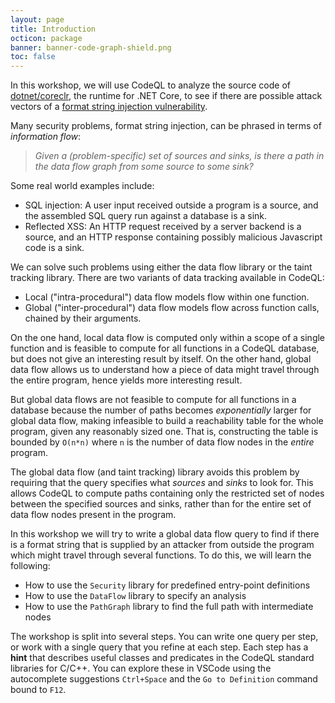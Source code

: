 ```yaml
---
layout: page
title: Introduction
octicon: package
banner: banner-code-graph-shield.png
toc: false
---
```


In this workshop, we will use CodeQL to analyze the source code of
[dotnet/coreclr](https://github.com/dotnet/coreclr), the runtime for .NET
Core, to see if there are possible attack vectors of a [format string injection vulnerability](https://owasp.org/www-community/attacks/Format_string_attack).

Many security problems, format string injection, can be phrased in terms of _information flow_:

> _Given a (problem-specific) set of sources and sinks, is there a path in the data flow graph from some source to some sink?_

Some real world examples include:

- SQL injection: A user input received outside a program is a source, and the assembled SQL query run against a database is a sink.
- Reflected XSS: An HTTP request received by a server backend is a source, and an HTTP response containing possibly malicious Javascript code is a sink.

We can solve such problems using either the data flow library or the taint tracking library. There are two variants of data tracking available in CodeQL:

- Local ("intra-procedural") data flow models flow within one function.
- Global ("inter-procedural") data flow models flow across function calls, chained by their arguments.

On the one hand, local data flow is computed only within a scope of a single function and is feasible to compute for all functions in a CodeQL database, but does not give an interesting result by itself. On the other hand, global data flow allows us to understand how a piece of data might travel through the entire program, hence yields more interesting result.

But global data flows are not feasible to compute for all functions in a database because the number of paths becomes _exponentially_ larger for global data flow, making infeasible to build a reachability table for the whole program, given any reasonably sized one. That is, constructing the table is bounded by `O(n*n)` where `n` is the number of data flow nodes in the _entire_ program.

The global data flow (and taint tracking) library avoids this problem by requiring that the query specifies what _sources_ and _sinks_ to look for. This allows CodeQL to compute paths containing only the restricted set of nodes between the specified sources and sinks, rather than for the entire set of data flow nodes present in the program.

In this workshop we will try to write a global data flow query to find if there is a format string that is supplied by an attacker from outside the program which might travel through several functions. To do this, we will learn the following:

- How to use the `Security` library for predefined entry-point definitions
- How to use the `DataFlow` library to specify an analysis
- How to use the `PathGraph` library to find the full path with intermediate nodes

The workshop is split into several steps. You can write one query per step, or work with a single query that you refine at each step. Each step has a **hint** that describes useful classes and predicates in the CodeQL standard libraries for C/C++. You can explore these in VSCode using the autocomplete suggestions `Ctrl+Space` and the `Go to Definition` command bound to `F12`.